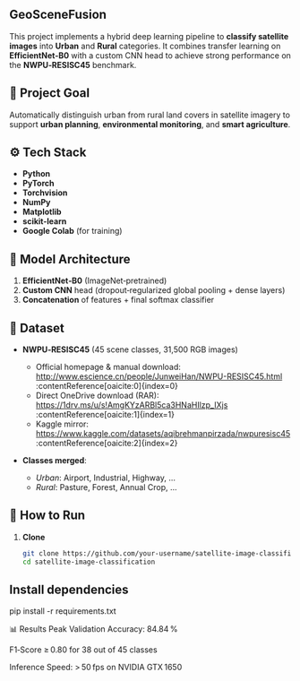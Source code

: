## GeoSceneFusion

This project implements a hybrid deep learning pipeline to **classify satellite images** into **Urban** and **Rural** categories. It combines transfer learning on **EfficientNet‑B0** with a custom CNN head to achieve strong performance on the **NWPU‑RESISC45** benchmark.

## 📌 Project Goal

Automatically distinguish urban from rural land covers in satellite imagery to support **urban planning**, **environmental monitoring**, and **smart agriculture**.

## ⚙️ Tech Stack

- **Python**  
- **PyTorch**  
- **Torchvision**  
- **NumPy**  
- **Matplotlib**  
- **scikit-learn**  
- **Google Colab** (for training)

## 🧠 Model Architecture

1. **EfficientNet‑B0** (ImageNet‑pretrained)  
2. **Custom CNN** head (dropout‑regularized global pooling + dense layers)  
3. **Concatenation** of features + final softmax classifier

## 📁 Dataset

- **NWPU‑RESISC45** (45 scene classes, 31,500 RGB images)  
  - Official homepage & manual download:  
    http://www.escience.cn/people/JunweiHan/NWPU-RESISC45.html :contentReference[oaicite:0]{index=0}  
  - Direct OneDrive download (RAR):  
    https://1drv.ms/u/s!AmgKYzARBl5ca3HNaHIlzp_IXjs :contentReference[oaicite:1]{index=1}  
  - Kaggle mirror:  
    https://www.kaggle.com/datasets/aqibrehmanpirzada/nwpuresisc45 :contentReference[oaicite:2]{index=2}  

- **Classes merged**:  
  - *Urban*: Airport, Industrial, Highway, …  
  - *Rural*: Pasture, Forest, Annual Crop, …

## 🚀 How to Run

1. **Clone**  
   ```bash
   git clone https://github.com/your-username/satellite-image-classification.git
   cd satellite-image-classification
## Install dependencies
pip install -r requirements.txt

📊 Results
Peak Validation Accuracy: 84.84 %

F1‑Score ≥ 0.80 for 38 out of 45 classes

Inference Speed: > 50 fps on NVIDIA GTX 1650
